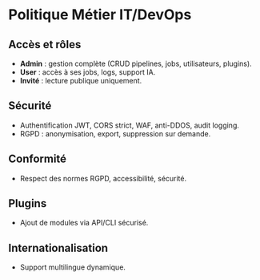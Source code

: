 # Politique Métier IT/DevOps

## Accès et rôles
- **Admin** : gestion complète (CRUD pipelines, jobs, utilisateurs, plugins).
- **User** : accès à ses jobs, logs, support IA.
- **Invité** : lecture publique uniquement.

## Sécurité
- Authentification JWT, CORS strict, WAF, anti-DDOS, audit logging.
- RGPD : anonymisation, export, suppression sur demande.

## Conformité
- Respect des normes RGPD, accessibilité, sécurité.

## Plugins
- Ajout de modules via API/CLI sécurisé.

## Internationalisation
- Support multilingue dynamique.
